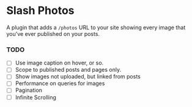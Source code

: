 # Slash Photos

A plugin that adds a `/photos` URL to your site showing every image that you've ever published on your posts.

### TODO


* [ ] Use image caption on hover, or so.
* [ ] Scope to published posts and pages only.
* [ ] Show images not uploaded, but linked from posts
* [ ] Performance on queries for images
* [ ] Pagination
* [ ] Infinite Scrolling
